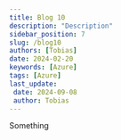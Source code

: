 ```yaml
---
title: Blog 10
description: "Description"
sidebar_position: 7
slug: /blog10
authors: [Tobias]
date: 2024-02-20
keywords: [Azure]
tags: [Azure]
last_update: 
 date: 2024-09-08
 author: Tobias
---
```




Something


